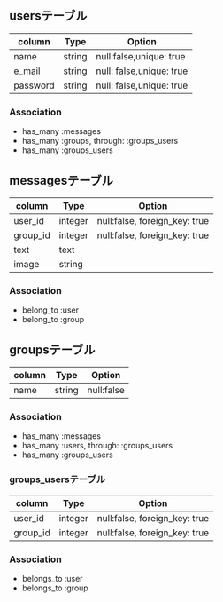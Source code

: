 
## usersテーブル
|column|Type|Option|
|------|----|------|
|name|string|null:false,unique: true|
|e_mail|string|null: false,unique: true|
|password|string|null: false,unique: true|
### Association
- has_many :messages
- has_many :groups, through: :groups_users
- has_many :groups_users

## messagesテーブル
|column|Type|Option|
|------|----|------|
|user_id|integer|null:false, foreign_key: true|
|group_id|integer|null:false, foreign_key: true|
|text|text|
|image|string|
### Association
- belong_to :user
- belong_to :group

## groupsテーブル
|column|Type|Option|
|------|----|------|
|name|string|null:false|
### Association
- has_many :messages
- has_many :users, through: :groups_users
- has_many :groups_users

### groups_usersテーブル
|column|Type|Option|
|------|----|------|
|user_id|integer|null:false, foreign_key: true|
|group_id|integer|null:false, foreign_key: true|
### Association
- belongs_to :user
- belongs_to :group


